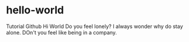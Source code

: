 # hello-world
Tutorial Github
Hi World
Do you feel lonely? I always wonder why do stay alone.
DOn't you feel like being in a company.
